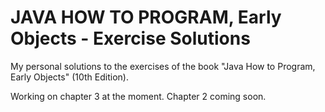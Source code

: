 # JAVA HOW TO PROGRAM, Early Objects - Exercise Solutions
My personal solutions to the exercises of the book "Java How to Program, Early Objects" (10th Edition).

Working on chapter 3 at the moment. Chapter 2 coming soon.
